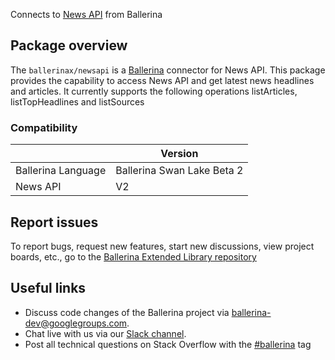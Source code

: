 Connects to [News API](https://newsapi.org/docs) from Ballerina

## Package overview
The `ballerinax/newsapi` is a [Ballerina](https://ballerina.io/) connector for News API.
This package provides the capability to access News API and get latest news headlines and articles. It currently supports the following operations listArticles, listTopHeadlines and listSources

### Compatibility
|                    | Version                    |
|--------------------|----------------------------|
| Ballerina Language | Ballerina Swan Lake Beta 2 |
| News API           | V2                         |

## Report issues
To report bugs, request new features, start new discussions, view project boards, etc., go to the [Ballerina Extended Library repository](https://github.com/ballerina-platform/ballerina-extended-library)

## Useful links
- Discuss code changes of the Ballerina project via [ballerina-dev@googlegroups.com](mailto:ballerina-dev@googlegroups.com).
- Chat live with us via our [Slack channel](https://ballerina.io/community/slack/).
- Post all technical questions on Stack Overflow with the [#ballerina](https://stackoverflow.com/questions/tagged/ballerina) tag
